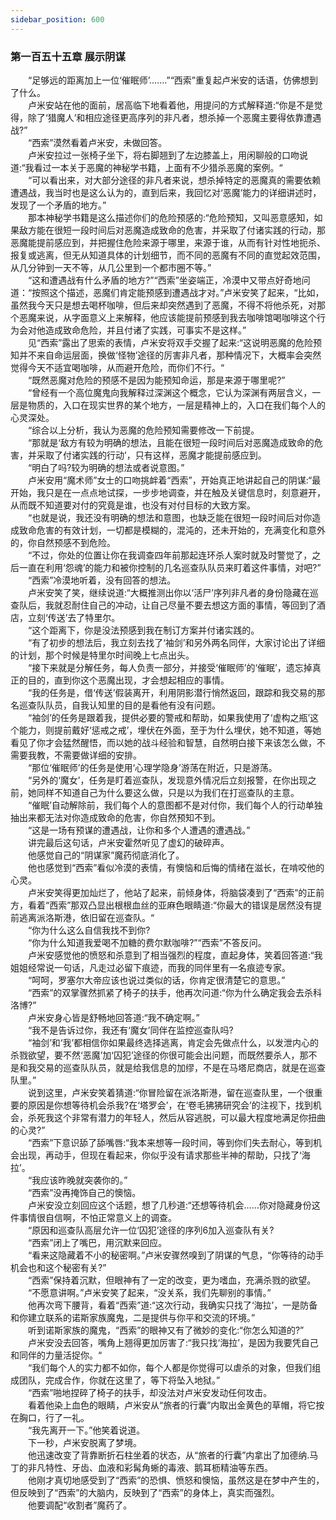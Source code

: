 ```yaml
---
sidebar_position: 600
---
```

### 第一百五十五章 展示阴谋  


　　“足够远的距离加上一位‘催眠师’.……”“西索”重复起卢米安的话语，仿佛想到了什么。  
　　卢米安站在他的面前，居高临下地看着他，用提问的方式解释道:“你是不是觉得，除了‘猎魔人’和相应途径更高序列的非凡者，想杀掉一个恶魔主要得依靠遭遇战?”  
　　“西索”漠然看着卢米安，未做回答。  
　　卢米安拉过一张椅子坐下，将右脚翘到了左边膝盖上，用闲聊般的口吻说道:“我看过一本关于恶魔的神秘学书籍，上面有不少猎杀恶魔的案例。“  
　　“可以看出来，对大部分途径的非凡者来说，想杀掉特定的恶魔真的需要依赖遭遇战，我当时也是这么认为的，直到后来，我回忆对‘恶魔’能力的详细讲述时，发现了一个矛盾的地方。”  
　　那本神秘学书籍是这么描述你们的危险预感的:“危险预知，又叫恶意感知，如果敌方能在很短一段时间后对恶魔造成致命的危害，并采取了付诸实践的行动，那恶魔能提前感应到，并把握住危险来源于哪里，来源于谁，从而有针对性地扼杀、报复或逃离，但无从知道具体的计划细节，而不同的恶魔有不同的直觉起效范围，从几分钟到一天不等，从几公里到一个都市圈不等。”  
　　“这和遭遇战有什么矛盾的地方?”“西索”坐姿端正，冷漠中又带点好奇地问道：“按照这个描述，恶魔们肯定能预感到遭遇战才对。”卢米安笑了起来，“比如，虽然我今天只是想去喝杯咖啡，但后来却突然遇到了恶魔，不得不将他杀死，对那个恶魔来说，从字面意义上来解释，他应该能提前预感到我去咖啡馆喝咖啡这个行为会对他造成致命危险，并且付诸了实践，可事实不是这样。”  
　　见“西索”露出了思索的表情，卢米安将双手交握了起来:“这说明恶魔的危险预知并不来自命运层面，换做‘怪物’途径的厉害非凡者，那种情况下，大概率会突然觉得今天不适宜喝咖啡，从而避开危险，而你们不行。“  
　　“既然恶魔对危险的预感不是因为能预知命运，那是来源于哪里呢?”  
　　“曾经有一个高位魔鬼向我解释过深渊这个概念，它认为深渊有两层含义，一层是物质的，入口在现实世界的某个地方，一层是精神上的，入口在我们每个人的心灵深处。  
　　“综合以上分析，我认为恶魔的危险预知需要修改一下前提。  
　　“那就是‘敌方有较为明确的想法，且能在很短一段时间后对恶魔造成致命的危害，并采取了付诸实践的行动’，只有这样，恶魔才能提前感应到。  
　　“明白了吗?较为明确的想法或者说意图。”  
　　卢米安用“魔术师”女士的口吻挑衅着“西索”，开始真正地讲起自己的阴谋:“最开始，我只是在一点点地试探，一步步地调查，并在触及关键信息时，刻意避开，从而既不知道要对付的究竟是谁，也没有对付目标的大致方案。  
　　“也就是说，我还没有明确的想法和意图，也缺乏能在很短一段时间后对你造成致命危害的有效计划，一切都是模糊的，混沌的，还未开始的，充满变化和意外的，你自然预感不到危险。  
　　“不过，你处的位置让你在我调查四年前那起连环杀人案时就及时警觉了，之后一直在利用‘怨魂’的能力和被你控制的几名巡查队队员来盯着这件事情，对吧?”  
　　“西索”冷漠地听着，没有回答的想法。  
　　卢米安笑了笑，继续说道:“大概推测出你以‘活尸’序列非凡者的身份隐藏在巡查队后，我就忍耐住自己的冲动，让自己尽量不要去想这方面的事情，等回到了酒店，立刻‘传送’去了特里尔。  
　　“这个距离下，你是没法预感到我在制订方案并付诸实践的。  
　　“有了初步的想法后，我立刻去找了‘袖剑’和另外两名同伴，大家讨论出了详细的计划，那个时候是特里尔时间晚上七点出头。  
　　“接下来就是分解任务，每人负责一部分，并接受‘催眠师’的‘催眠’，遗忘掉真正的目的，直到你这个恶魔出现，才会想起相应的事情。  
　　“我的任务是，借‘传送’假装离开，利用阴影潜行悄然返回，跟踪和我交易的那名巡查队队员，自我认知里的目的是看他有没有问题。  
　　“袖剑’的任务是跟着我，提供必要的警戒和帮助，如果我使用了‘虚构之瓶’这个能力，则提前戴好‘惩戒之戒’，埋伏在外面，至于为什么埋伏，她不知道，等她看见了你才会猛然醒悟，而以她的战斗经验和智慧，自然明白接下来该怎么做，不需要我教，不需要做详细的安排。  
　　“那位‘催眠师’的任务是使用‘心理学隐身’游荡在附近，只是游荡。  
　　“另外的‘魔女’，任务是盯着巡查队，发现意外情况后立刻报警，在你出现之前，她同样不知道自己为什么要这么做，只是以为我们在打巡查队的主意。  
　　“催眠’自动解除前，我们每个人的意图都不是对付你，我们每个人的行动单独抽出来都无法对你造成致命的危害，你自然预知不到。  
　　“这是一场有预谋的遭遇战，让你和多个人遭遇的遭遇战。”  
　　讲完最后这句话，卢米安霍然听见了虚幻的破碎声。  
　　他感觉自己的“阴谋家”魔药彻底消化了。  
　　他也感觉到“西索”看似冷漠的表情，有懊恼和后悔的情绪在滋长，在啃咬他的心灵。  
　　卢米安笑得更加灿烂了，他站了起来，前倾身体，将脑袋凑到了“西索”的正前方，看着“西索”那双凸显出根根血丝的亚麻色眼睛道:“你最大的错误是居然没有提前逃离派洛斯港，依旧留在巡查队。“  
　　“你为什么这么自信我找不到你?  
　　“你为什么知道我爱喝不加糖的费尔默咖啡?”“西索”不答反问。  
　　卢米安感觉他的愤怒和杀意到了相当强烈的程度，直起身体，笑着回答道:“我姐姐经常说一句话，凡走过必留下痕迹，而我的同伴里有一名痕迹专家。  
　　“呵呵，罗塞尔大帝应该也说过类似的话，你肯定很清楚它的意思。”  
　　“西索”的双掌骤然抓紧了椅子的扶手，他再次问道:“你为什么确定我会去杀科洛博?”  
　　卢米安身心皆是舒畅地回答道:“我不确定啊。”  
　　“我不是告诉过你，我还有‘魔女’同伴在监控巡查队吗?  
　　“袖剑’和‘我’都相信你如果最终选择逃离，肯定会先做点什么，以发泄内心的杀戮欲望，要不然‘恶魔’加‘囚犯’途径的你很可能会出问题，而既然要杀人，那不是和我交易的巡查队队员，就是给我信息的加缪，不是在马塔尼商店，就是在巡查队里。”  
　　说到这里，卢米安笑着猜道:“你冒险留在派洛斯港，留在巡查队里，一个很重要的原因是你想等待机会杀我?在‘塔罗会’，在‘卷毛狒狒研究会’的注视下，找到机会，杀死我这个非常有潜力的年轻人，然后从容逃脱，可以最大程度地满足你扭曲的心灵?”  
　　“西索”下意识舔了舔嘴唇:“我本来想等一段时间，等到你们失去耐心，等到机会出现，再动手，但现在看起来，你似乎没有请求那些半神的帮助，只找了‘海拉’。  
　　“我应该昨晚就突袭你的。”  
　　“西索”没再掩饰自己的懊恼。  
　　卢米安没立刻回应这个话题，想了几秒道:“还想等待机会……你对隐藏身份这件事情很自信啊，不怕正常意义上的调查。  
　　“原因和巡查队高层允许一位‘囚犯’途径的序列6加入巡查队有关?  
　　“西索”闭上了嘴巴，用沉默来回应。  
　　“看来这隐藏着不小的秘密啊。”卢米安骤然嗅到了阴谋的气息，“你等待的动手机会也和这个秘密有关?”  
　　“西索”保持着沉默，但眼神有了一定的改变，更为嗜血，充满杀戮的欲望。  
　　“不愿意讲啊。”卢米安笑了起来，“没关系，我们先聊别的事情。”  
　　他再次弯下腰背，看着“西索”道:“这次行动，我确实只找了‘海拉’，一是防备和你建立联系的诺斯家族魔鬼，二是提供与你平和交流的环境。”  
　　听到诺斯家族的魔鬼，“西索”的眼神又有了微妙的变化:“你怎么知道的?”  
　　卢米安没去回答，嘴角上翘得更加厉害了:“我只找‘海拉’，是因为我要凭自己和同伴的力量活捉你。“  
　　“我们每个人的实力都不如你，每个人都是你觉得可以虐杀的对象，但我们组成团队，完成合作，你就在这里了，等下将坠入地狱。”  
　　“西索”啪地捏碎了椅子的扶手，却没法对卢米安发动任何攻击。  
　　看着他染上血色的眼睛，卢米安从“旅者的行囊”内取出金黄色的草帽，将它按在胸口，行了一礼。  
　　“我先离开一下。”他笑着说道。  
　　下一秒，卢米安脱离了梦境。  
　　他迅速改变了背靠断折石柱坐着的状态，从“旅者的行囊”内拿出了加德纳.马丁的非凡特性、牙齿、血液和彩髯角蜥的毒液、鹅耳枥精油等东西。  
　　他刚才真切地感受到了“西索”的恐惧、愤怒和懊恼，虽然这是在梦中产生的，但反映到了“西索”的大脑内，反映到了“西索”的身体上，真实而强烈。  
　　他要调配“收割者”魔药了。  
